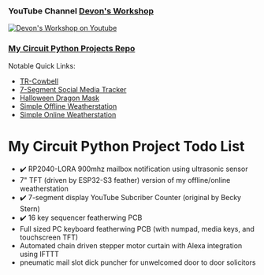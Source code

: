 ### YouTube Channel [Devon's Workshop](https://www.youtube.com/channel/UCx9Em9JRQ8XkFHKhqQ_Sr8w)

[![Devon's Workshop on Youtube](https://user-images.githubusercontent.com/49322231/215252546-b0cefa5e-c59f-48cc-a0ec-a01161589979.png)](https://www.youtube.com/channel/UCx9Em9JRQ8XkFHKhqQ_Sr8w)

### [My Circuit Python Projects Repo](https://github.com/DJDevon3/My_Circuit_Python_Projects)
Notable Quick Links:
- [TR-Cowbell](https://github.com/DJDevon3/My_Circuit_Python_Projects/tree/main/Boards/raspberrypi/Raspberry%20Pi%20Pico/TR%20Cowbell)
- [7-Segment Social Media Tracker](https://github.com/DJDevon3/My_Circuit_Python_Projects/tree/main/Boards/espressif/Adafruit%20Feather%20ESP32-S2/7-segment%20Multiplexed%20Social%20Media%20Tracker)
- [Halloween Dragon Mask](https://github.com/DJDevon3/My_Circuit_Python_Projects/tree/main/Multi-Board%20Projects/Dragon%20Mask%20Halloween%202022)
- [Simple Offline Weatherstation](https://github.com/DJDevon3/My_Circuit_Python_Projects/tree/main/Boards/nrf/Adafruit%20Feather%20Bluefruit%20Sense/Adafruit%203.5%20TFT%20Featherwing/Simple_Offline_Weatherstation)
- [Simple Online Weatherstation](https://github.com/DJDevon3/My_Circuit_Python_Projects/tree/main/Boards/espressif/Adafruit%20Feather%20ESP32-S2/3.5%20TFT%20Featherwing/Online%20OpenWeatherMaps%20Weatherstation)

# My Circuit Python Project Todo List
- ✔️ RP2040-LORA 900mhz mailbox notification using ultrasonic sensor
- 7" TFT (driven by ESP32-S3 feather) version of my offline/online weatherstation
- ✔️ 7-segment display YouTube Subcriber Counter (original by Becky Stern)
- ✔️ 16 key sequencer featherwing PCB
- Full sized PC keyboard featherwing PCB (with numpad, media keys, and touchscreen TFT)
- Automated chain driven stepper motor curtain with Alexa integration using IFTTT
- pneumatic mail slot dick puncher for unwelcomed door to door solicitors

<!--
**DJDevon3/DJDevon3** is a ✨ _special_ ✨ repository because its `README.md` (this file) appears on your GitHub profile.

Here are some ideas to get you started:

- 🔭 I’m currently working on ...
- 🌱 I’m currently learning ...
- 👯 I’m looking to collaborate on ...
- 🤔 I’m looking for help with ...
- 💬 Ask me about ...
- 📫 How to reach me: ...
- 😄 Pronouns: ...
- ⚡ Fun fact: ...
-->
